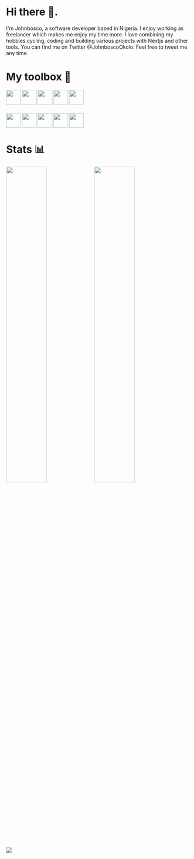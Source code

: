 # Hi there 👋.
I'm Johnbosco, a software developer based in Nigeria. I enjoy working as freelancer which makes me enjoy my time more. I love combining my hobbies cycling, coding and building various projects with Nextjs and other tools. You can find me on Twitter @JohnboscoOkolo. Feel free to tweet me any time.


# My toolbox 🧰
<img height="40px" align="left" src="https://img.shields.io/badge/React-20232A?style=for-the-badge&logo=react&logoColor=61DAFB" />
<img height="40px" align="left" src="https://img.shields.io/badge/JavaScript-323330?style=for-the-badge&logo=javascript&logoColor=F7DF1E" />
<img height="40px" align="left" src="https://img.shields.io/badge/TypeScript-007ACC?style=for-the-badge&logo=typescript&logoColor=white" />
<img height="40px" align="left" src="https://img.shields.io/badge/Framer-black?style=for-the-badge&logo=framer&logoColor=blue" />
<img height="40px"  src="https://img.shields.io/badge/next.js-000000?style=for-the-badge&logo=nextdotjs&logoColor=white" />

###
<img height="40px" align="left" src="https://img.shields.io/badge/Jest-C21325?style=for-the-badge&logo=jest&logoColor=white" />
<img height="40px" align="left" src="https://img.shields.io/badge/Material%20UI-007FFF?style=for-the-badge&logo=mui&logoColor=white" />
<img height="40px" align="left" src="https://img.shields.io/badge/Chakra--UI-319795?style=for-the-badge&logo=chakra-ui&logoColor=white" />
<img height="40px" align="left" src="https://img.shields.io/badge/Tailwind_CSS-38B2AC?style=for-the-badge&logo=tailwind-css&logoColor=white" />
<img height="40px"  src="https://img.shields.io/badge/firebase-ffca28?style=for-the-badge&logo=firebase&logoColor=black" />

###
 
# Stats 📊

<img width="47%" align="left" src="https://github-readme-stats.vercel.app/api?username=OkoloJohnbosco&show_icons=true&theme=dracula" />
<img width="47%" src="https://github-readme-stats.vercel.app/api/top-langs/?username=OkoloJohnbosco&layout=compact" />

### 

<img src="https://github-readme-streak-stats.herokuapp.com/?user=OkoloJohnbosco&theme=dracula" />
<!--

Here are some ideas to get you started:

- 🔭 I’m currently working on ...
- 🌱 I’m currently learning ...
- 👯 I’m looking to collaborate on ...
- 🤔 I’m looking for help with ...
- 💬 Ask me about ...
- 📫 How to reach me: ...
- 😄 Pronouns: ...
- ⚡ Fun fact: ...
-->
